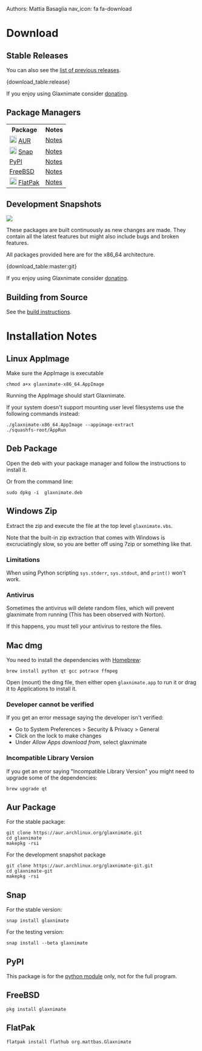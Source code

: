 Authors: Mattia Basaglia
nav_icon: fa fa-download

# Download

## Stable Releases

You can also see the [list of previous releases](https://gitlab.com/mattbas/glaxnimate/-/releases).

{download_table:release}

If you enjoy using Glaxnimate consider [donating](donate.md).

## Package Managers
<table>
<tr><th>Package</th><th>Notes</th></tr>
<tr>
<td><img src="/img/misc/arch-icon.svg" style="height:1.2rem;" /> <a href="https://aur.archlinux.org/packages/glaxnimate/">AUR</a></td>
<td><a href="#aur-package">Notes</a></td>
</tr>
<tr>
<td><img src="/img/misc/snap.svg" style="height:1.2rem;" /> <a href="https://snapcraft.io/glaxnimate">Snap</a></td>
<td><a href="#snap">Notes</a></td>
</tr>
<tr>
<td><i class="fab fa-python"></i> <a href="https://pypi.org/project/glaxnimate/">PyPI</a></td>
<td><a href="#pypi">Notes</a></td>
</tr>
<tr>
<td><i class="fab fa-freebsd"></i> <a href="https://www.freshports.org/graphics/glaxnimate/">FreeBSD</a></td>
<td><a href="#freebsd">Notes</a></td>
</tr>
<tr>
<td><img src="/img/misc/Flatpak_Logo.svg" style="height:1.2rem;" /> <a href="https://flathub.org/apps/details/org.mattbas.Glaxnimate">FlatPak</a></td>
<td><a href="#flatpak">Notes</a></td>
</tr>
</table>


## Development Snapshots

[![](https://gitlab.com/mattbas/glaxnimate/badges/master/pipeline.svg)](https://gitlab.com/mattbas/glaxnimate/-/pipelines)

These packages are built continuously as new changes are made.
They contain all the latest features but might also include bugs and broken features.


All packages provided here are for the x86_64 architecture.

{download_table:master:git}

If you enjoy using Glaxnimate consider [donating](donate.md).


## Building from Source

See the [build instructions](contributing/read_me.md).

# Installation Notes

## Linux AppImage

Make sure the AppImage is executable

    chmod a+x glaxnimate-x86_64.AppImage

Running the AppImage should start Glaxnimate.

If your system doesn't support mounting user level filesystems use the following commands instead:

    ./glaxnimate-x86_64.AppImage --appimage-extract
    ./squashfs-root/AppRun

## Deb Package

Open the deb with your package manager and follow the instructions to install it.

Or from the command line:

    sudo dpkg -i  glaxnimate.deb

## Windows Zip

Extract the zip and execute the file at the top level `glaxnimate.vbs`.

Note that the built-in zip extraction that comes with Windows is excruciatingly slow,
so you are better off using 7zip or something like that.

### Limitations

When using Python scripting `sys.stderr`, `sys.stdout`, and `print()` won't work.

### Antivirus

Sometimes the antivirus will delete random files, which will prevent glaxnimate from running
(This has been observed with Norton).

If this happens, you must tell your antivirus to restore the files.

## Mac dmg

You need to install the dependencies with [Homebrew](https://brew.sh/):

    brew install python qt gcc potrace ffmpeg

Open (mount) the dmg file, then either open `glaxnimate.app` to run it or drag it
to Applications to install it.

### Developer cannot be verified

If you get an error message saying the developer isn't verified:

* Go to System Preferences > Security & Privacy > General
* Click on the lock to make changes
* Under *Allow Apps download from*, select glaxnimate

### Incompatible Library Version

If you get an error saying "Incompatible Library Version" you might need to
upgrade some of the dependencies:

    brew upgrade qt

## Aur Package


For the stable package:

    git clone https://aur.archlinux.org/glaxnimate.git
    cd glaxnimate
    makepkg -rsi

For the development snapshot package

    git clone https://aur.archlinux.org/glaxnimate-git.git
    cd glaxnimate-git
    makepkg -rsi

## Snap

For the stable version:

    snap install glaxnimate

For the testing version:

    snap install --beta glaxnimate

## PyPI

This package is for the [python module](contributing/scripting/index.md) only, not for the full program.

## FreeBSD

    pkg install glaxnimate

## FlatPak

    flatpak install flathub org.mattbas.Glaxnimate
